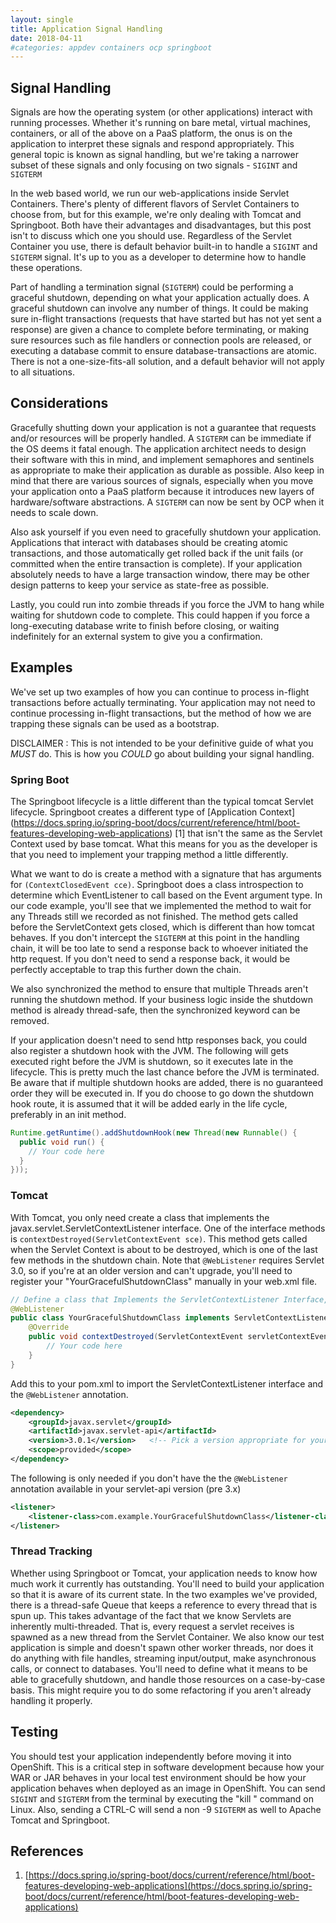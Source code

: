 ```yaml
---
layout: single
title: Application Signal Handling
date: 2018-04-11
#categories: appdev containers ocp springboot
---
```


## Signal Handling

Signals are how the operating system (or other applications) interact with running processes.  Whether it's running on bare metal, virtual machines, containers, or all of the above on a PaaS platform, the onus is on the application to interpret these signals and respond appropriately.  This general topic is known as signal handling, but we're taking a narrower subset of these signals and only focusing on two signals - `SIGINT` and `SIGTERM`

In the web based world, we run our web-applications inside Servlet Containers.  There's plenty of different flavors of Servlet Containers to choose from, but for this example, we're only dealing with Tomcat and Springboot.  Both have their advantages and disadvantages, but this post isn't to discuss which one you should use.  Regardless of the Servlet Container you use, there is default behavior built-in to handle a `SIGINT` and `SIGTERM` signal.  It's up to you as a developer to determine how to handle these operations.

Part of handling a termination signal (`SIGTERM`) could be performing a graceful shutdown, depending on what your application actually does. A graceful shutdown can involve any number of things.  It could be making sure in-flight transactions (requests that have started but has not yet sent a response) are given a chance to complete before terminating, or making sure resources such as file handlers or connection pools are released, or executing a database commit to ensure database-transactions are atomic.  There is not a one-size-fits-all solution, and a default behavior will not apply to all situations.

## Considerations
Gracefully shutting down your application is not a guarantee that requests and/or resources will be properly handled.  A `SIGTERM` can be immediate if the OS deems it fatal enough.  The application architect needs to design their software with this in mind, and implement semaphores and sentinels as appropriate to make their application as durable as possible.  Also keep in mind that there are various sources of signals, especially when you move your application onto a PaaS platform because it introduces new layers of hardware/software abstractions.  A `SIGTERM` can now be sent by OCP when it needs to scale down.

Also ask yourself if you even need to gracefully shutdown your application.  Applications that interact with databases should be creating atomic transactions, and those automatically get rolled back if the unit fails (or committed when the entire transaction is complete).  If your application absolutely needs to have a large transaction window, there may be other design patterns to keep your service as state-free as possible.

Lastly, you could run into zombie threads if you force the JVM to hang while waiting for shutdown code to complete.  This could happen if you force a long-executing database write to finish before closing, or waiting indefinitely for an external system to give you a confirmation.

## Examples
We've set up two examples of how you can continue to process in-flight transactions before actually terminating.  Your application may not need to continue processing in-flight transactions, but the method of how we are trapping these signals can be used as a bootstrap.

DISCLAIMER : This is not intended to be your definitive guide of what you *MUST* do.  This is how you *COULD* go about building your signal handling.

### Spring Boot

The Springboot lifecycle is a little different than the typical tomcat Servlet lifecycle.  Springboot creates a different type of [Application Context] (https://docs.spring.io/spring-boot/docs/current/reference/html/boot-features-developing-web-applications) [1] that isn't the same as the Servlet Context used by base tomcat.  What this means for you as the developer is that you need to implement your trapping method a little differently.

What we want to do is create a method with a signature that has arguments for `(ContextClosedEvent cce)`.  Springboot does a class introspection to determine which EventListener to call based on the Event argument type.
In our code example, you'll see that we implemented the method to wait for any Threads still we recorded as not finished.  The method gets called before the ServletContext gets closed, which is different than how tomcat behaves.  If you don't intercept the `SIGTERM` at this point in the handling chain, it will be too late to send a response back to whoever initiated the http request.  If you don't need to send a response back, it would be perfectly acceptable to trap this further down the chain.

We also synchronized the method to ensure that multiple Threads aren't running the shutdown method.  If your business logic inside the shutdown method is already thread-safe, then the synchronized keyword can be removed.

If your application doesn't need to send http responses back, you could also register a shutdown hook with the JVM.   The following will gets executed right before the JVM is shutdown, so it executes late in the lifecycle.  This is pretty much the last chance before the JVM is terminated.  Be aware that if multiple shutdown hooks are added, there is no guaranteed order they will be executed in.  If you do choose to go down the shutdown hook route, it is assumed that it will be added early in the life cycle, preferably in an init method.

```java
Runtime.getRuntime().addShutdownHook(new Thread(new Runnable() {
  public void run() {
    // Your code here
  }
}));
```

### Tomcat

With Tomcat, you only need create a class that implements the javax.servlet.ServletContextListener interface.  One of the interface methods is `contextDestroyed(ServletContextEvent sce)`.  This method gets called when the Servlet Context is about to be destroyed, which is one of the last few methods in the shutdown chain.  Note that `@WebListener` requires Servlet 3.0, so if you're at an older version and can't upgrade, you'll need to register your "YourGracefulShutdownClass" manually in your web.xml file.

```java
​// Define a class that Implements the ServletContextListener Interface, as required by the @WebListener annotation
@WebListener
public class YourGracefulShutdownClass implements ServletContextListener {
	@Override
	public void contextDestroyed(ServletContextEvent servletContextEvent) {
        // Your code here
	}
}
```

Add this to your pom.xml to import the ServletContextListener interface and the `@WebListener` annotation.
```xml
​<dependency>
	<groupId>javax.servlet</groupId>
	<artifactId>javax.servlet-api</artifactId>
	<version>3.0.1</version>   <!-- Pick a version appropriate for your application -->
	<scope>provided</scope>
</dependency>
```

The following is only needed if you don't have the the `@WebListener` annotation available in your servlet-api version (pre 3.x)
```xml
<listener>
	<listener-class>com.example.YourGracefulShutdownClass</listener-class>
</listener>
```

### Thread Tracking

Whether using Springboot or Tomcat, your application needs to know how much work it currently has outstanding.  You'll need to build your application so that it is aware of its current state.  In the two examples we've provided, there is a thread-safe Queue that keeps a reference to every thread that is spun up.  This takes advantage of the fact that we know Servlets are inherently multi-threaded.  That is, every request a servlet receives is spawned as a new thread from the Servlet Container.  We also know our test application is simple and doesn't spawn other worker threads, nor does it do anything with file handles, streaming input/output, make asynchronous calls, or connect to databases.  You'll need to define what it means to be able to gracefully shutdown, and handle those resources on a case-by-case basis.  This might require you to do some refactoring if you aren't already handling it properly.

## Testing
You should test your application independently before moving it into OpenShift.  This is a critical step in software development because how your WAR or JAR behaves in your local test environment should be how your application behaves when deployed as an image in OpenShift.  You can send `SIGINT` and `SIGTERM` from the terminal by executing the "kill " command on Linux.  Also, sending a CTRL-C will send a non -9 `SIGTERM` as well to Apache Tomcat and Springboot.

## References
1. [https://docs.spring.io/spring-boot/docs/current/reference/html/boot-features-developing-web-applications](https://docs.spring.io/spring-boot/docs/current/reference/html/boot-features-developing-web-applications)
